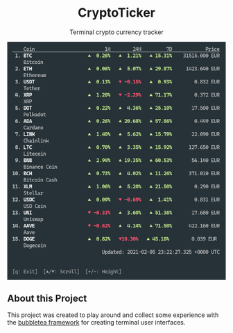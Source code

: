 <h1 align="center">CryptoTicker</h1>
<p align="center">
Terminal crypto currency tracker
</p>
<p align="center">
<img align="center" src="./docs/image.png"/>
</p>

## About this Project

This project was created to play around and collect some experience with the [bubbletea framework](https://github.com/charmbracelet/bubbletea) for creating terminal user interfaces.
